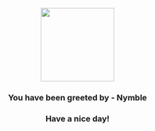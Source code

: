 <p align="center">
            <img src="None" width="150" height="150">
          </p>
          <h3 align="center">You have been greeted by - <b>Nymble</b></h3>
          <h3 align="center">Have a nice day!</h3>
        